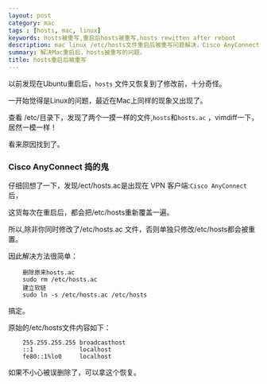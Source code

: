```yaml
---
layout: post
category: mac
tags : [hosts, mac, linux]
keywords: hosts被重写,重启后hosts被重写,hosts rewitten after reboot
description: mac linux /etc/hosts文件重启后被重写问题解决，Cisco AnyConnect的/etc/hosts.ac文件是问题的原因，
summary: 解决Mac重启后，hosts被重写的问题。
title: hosts重启后被重写
---
```



以前发现在Ubuntu重启后，`hosts` 文件又恢复到了修改前，十分奇怪。

一开始觉得是Linux的问题，最近在Mac上同样的现象又出现了。

查看 /etc/目录下，发现了两个一摸一样的文件,`hosts`和`hosts.ac` ，vimdiff一下，居然一模一样！

看来原因找到了。

### Cisco AnyConnect 捣的鬼
仔细回想了一下，发现/ect/hosts.ac是出现在 VPN 客户端:`Cisco AnyConnect`后，

这货每次在重启后，都会把/etc/hosts重新覆盖一遍。

所以,除非你同时修改了/etc/hosts.ac 文件，否则单独只修改/etc/hosts都会被重置。

因此解决方法很简单：

		删除原来hosts.ac
		sudo rm /etc/hosts.ac
		建立软链
		sudo ln -s /etc/hosts.ac /etc/hosts
		
搞定。

原始的/etc/hosts文件内容如下：
		
		255.255.255.255 broadcasthost
		::1             localhost
		fe80::1%lo0     localhost
		
如果不小心被误删除了，可以拿这个恢复。